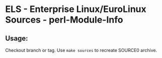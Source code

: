 # ELS - Enterprise Linux/EuroLinux Sources - perl-Module-Info
 
## Usage:
  Checkout branch or tag. Use `make sources` to recreate  SOURCE0 archive.
